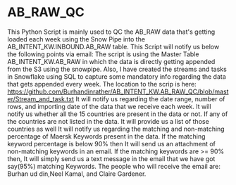 # AB_RAW_QC
This Python Script is mainly used to QC the AB_RAW data that's getting loaded each week using the Snow Pipe into the AB_INTENT_KW.INBOUND.AB_RAW table.
This Script will notify us below the following points via email:
The script is using the Master Table AB_INTENT_KW.AB_RAW in which the data is directly getting appended from the S3 using the snowpipe.
Also, I have created the streams and tasks in Snowflake using SQL to capture some mandatory info regarding the data that gets appended every week. The location to the scrip is here: https://github.com/Burhandinrather/AB_INTENT_KW.AB_RAW_QC/blob/master/Stream_and_task.txt
It will notify us regarding the date range, number of rows, and importing date of the data that we receive each week.
It will notify us whether all the 15 countries are present in the data or not. If any of the countries are not listed in the data. It will provide us a list of those countries as well
It will notify us regarding the matching and non-matching percentage of Maersk Keywords present in the data. If the matching keyword percentage is below 90% then It will send us an attachment of non-matching keywords in an email.
If the matching keywords are >= 90% then, It will simply send us a text message in the email that we have got say(95%) matching Keywords.
The people who will receive the email are: Burhan ud din,Neel Kamal, and Claire Gardener.
